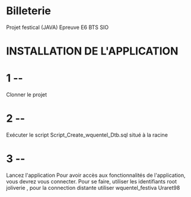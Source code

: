# Billeterie
Projet festical (JAVA) Epreuve E6 BTS SIO
# INSTALLATION DE L'APPLICATION

# 1 --
Clonner le projet

# 2 --
Exécuter le script Script_Create_wquentel_Dtb.sql situé à la racine

# 3 --
Lancez l'application Pour avoir accès aux fonctionnalités de l'application, vous devrez vous connecter. Pour se faire, utiliser les identifiants root joliverie , pour la connection distante utiliser wquentel_festiva Uraret98
